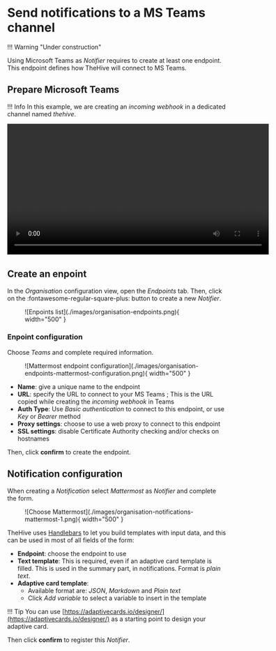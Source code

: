 # Send notifications to a MS Teams channel

!!! Warning "Under construction" 


Using Microsoft Teams as *Notifier* requires to create at least one endpoint. This endpoint defines how TheHive will connect to MS Teams.

## Prepare Microsoft Teams

!!! Info 
    In this example, we are creating an *incoming webhook* in a dedicated channel named *thehive*.

<video width="600"  controls>
  <source id=mp4 src="../images/organisation-endpoints-msteams-configuration.mp4" type="video/mp4">
</video>


## Create an enpoint
In the *Organisation* configuration view, open the *Endpoints* tab. Then, click on the :fontawesome-regular-square-plus: button to create a new *Notifier*. 

<figure markdown>
  ![Enpoints list](./images/organisation-endpoints.png){ width="500" }
</figure>

### Enpoint configuration
Choose *Teams* and complete required information.

<figure markdown>
  ![Mattermost endpoint configuration](./images/organisation-endpoints-mattermost-configuration.png){ width="500" }
</figure>

* **Name**: give a unique name to the endpoint
* **URL**: specify the URL to connect to your MS Teams ; This is the URL copied while creating the *incoming webhook* in Teams
* **Auth Type**: Use *Basic authentication* to connect to this endpoint, or use *Key* or *Bearer* method
* **Proxy settings**: choose to use a web proxy to connect to this endpoint
* **SSL settings**: disable Certificate Authority checking and/or checks on hostnames

Then, click **confirm** to create the endpoint.


## Notification configuration
When creating a *Notification* select *Mattermost* as *Notifier* and complete the form.

<figure markdown>
  ![Choose Mattermost](./images/organisation-notifications-mattermost-1.png){ width="500" }
</figure>

TheHive uses [Handlebars](https://handlebarsjs.com) to let you build templates with input data, and this can be used in most of all fields of the form:

* **Endpoint**: choose the endpoint to use
* **Text template**: This is required, even if an adaptive card template is filled. This is used in the summary part, in notifications. Format is *plain text*.
* **Adaptive card template**:
    * Available format are: *JSON*, *Markdown* and *Plain text* 
    * Click *Add variable* to select a variable to insert in the template

!!! Tip
    You can use [https://adaptivecards.io/designer/](https://adaptivecards.io/designer/) as a starting point to design your adaptive card.

Then click **confirm** to register this *Notifier*.